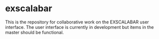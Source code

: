 # exscalabar

This is the repository for collaborative work on the EXSCALABAR user interface.  The user interface is currently in development 
but items in the master should be functional.
